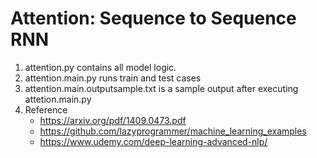# Attention: Sequence to Sequence RNN
1. attention.py contains all model logic.
2. attention.main.py runs train and test cases
3. attention.main.outputsample.txt is a sample output after executing attetion.main.py
4. Reference 
    * https://arxiv.org/pdf/1409.0473.pdf
    * https://github.com/lazyprogrammer/machine_learning_examples
    * https://www.udemy.com/deep-learning-advanced-nlp/